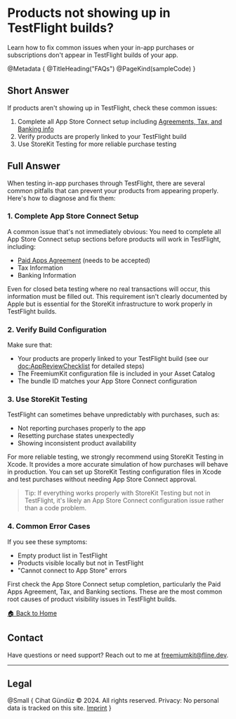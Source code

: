 # Products not showing up in TestFlight builds?

Learn how to fix common issues when your in-app purchases or subscriptions don't appear in TestFlight builds of your app.

@Metadata {
   @TitleHeading("FAQs")
   @PageKind(sampleCode)
}

## Short Answer

If products aren't showing up in TestFlight, check these common issues:
1. Complete all App Store Connect setup including [Agreements, Tax, and Banking info]((https://appstoreconnect.apple.com/business/))
2. Verify products are properly linked to your TestFlight build
3. Use StoreKit Testing for more reliable purchase testing

## Full Answer

When testing in-app purchases through TestFlight, there are several common pitfalls that can prevent your products from appearing properly. Here's how to diagnose and fix them:

### 1. Complete App Store Connect Setup

A common issue that's not immediately obvious: You need to complete all App Store Connect setup sections before products will work in TestFlight, including:
- [Paid Apps Agreement](https://appstoreconnect.apple.com/business/) (needs to be accepted)
- Tax Information
- Banking Information

Even for closed beta testing where no real transactions will occur, this information must be filled out. This requirement isn't clearly documented by Apple but is essential for the StoreKit infrastructure to work properly in TestFlight builds.

### 2. Verify Build Configuration

Make sure that:
- Your products are properly linked to your TestFlight build (see our <doc:AppReviewChecklist> for detailed steps)
- The FreemiumKit configuration file is included in your Asset Catalog
- The bundle ID matches your App Store Connect configuration

### 3. Use StoreKit Testing

TestFlight can sometimes behave unpredictably with purchases, such as:
- Not reporting purchases properly to the app
- Resetting purchase states unexpectedly
- Showing inconsistent product availability

For more reliable testing, we strongly recommend using StoreKit Testing in Xcode. It provides a more accurate simulation of how purchases will behave in production. You can set up StoreKit Testing configuration files in Xcode and test purchases without needing App Store Connect approval.

> Tip: If everything works properly with StoreKit Testing but not in TestFlight, it's likely an App Store Connect configuration issue rather than a code problem.

### 4. Common Error Cases

If you see these symptoms:
- Empty product list in TestFlight
- Products visible locally but not in TestFlight
- "Cannot connect to App Store" errors

First check the App Store Connect setup completion, particularly the Paid Apps Agreement, Tax, and Banking sections. These are the most common root causes of product visibility issues in TestFlight builds.

[🏠 Back to Home](https://freemiumkit.app)

## Contact

Have questions or need support? Reach out to me at [freemiumkit@fline.dev](mailto:freemiumkit@fline.dev).

---

## Legal

@Small {
   Cihat Gündüz © 2024. All rights reserved.
   Privacy: No personal data is tracked on this site.
   [Imprint](https://www.fline.dev/imprint/)
}
